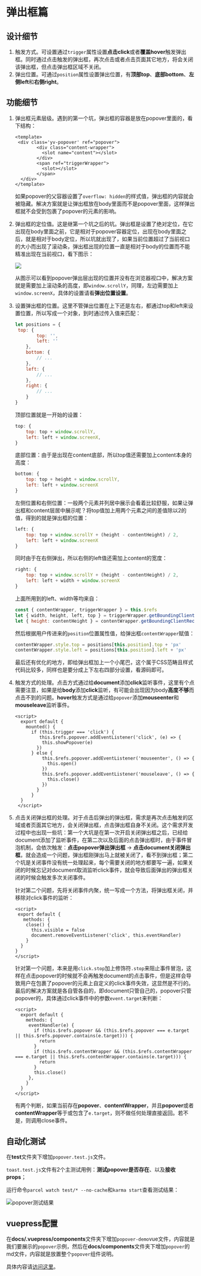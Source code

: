 # 弹出框篇

## 设计细节
1. 触发方式。可设置通过`trigger`属性设置**点击click**或者**覆盖hover**触发弹出框。同时通过点击触发的弹出框，再次点击或者点击页面其它地方，将会关闭该弹出框，但点击弹出框区域不关闭。
2. 弹出位置。可通过`position`属性设置弹出位置，有**顶部top**、**底部bottom**、**左侧left**和**右侧right**。

## 功能细节

1. 弹出框元素层级。遇到的第一个坑，弹出框的容器是放在popover里面的，看下结构：

   ```vue
   <template>
   	<div class='yv-popover' ref="popover">
           <div class="content-wrapper">
             <slot name="content"></slot>
           </div>
           <span ref="triggerWrapper">
             <slot></slot>
           </span>
     </div>
   </template>
   ```

   如果popover的父容器设置了`overflow: hidden`的样式值，弹出框的内容就会被隐藏。解决方案就是让弹出框放在body里面而不是popover里面，这样弹出框就不会受到包裹了popover的元素的影响。

2. 弹出框的定位值。这是继第一个坑之后的坑。弹出框是设置了绝对定位，在它出现在body里面之前，它是相对于popover容器定位，出现在body里面之后，就是相对于body定位，所以坑就出现了，如果当前位置超过了当前视口的大小而出现了滚动条，弹出框出现的位置一直是相对于body的位置而不能精准出现在当前视口，看下图示：

   ![](../public/images/popover1.png)

   从图示可以看到popover弹出层出现的位置并没有在浏览器视口中，解决方案就是需要加上滚动条的高度，即`window.scrollY`，同理，左边需要加上`window.screenX`，具体的设置请看**弹出位置设置**。

3. 设置弹出框的位置。这里不管弹出位置在上下还是左右，都通过top和left来设置位置，所以写成一个对象，到时通过传入值来匹配：

   ```javascript
   let positions = {
   	top: {
           top: '',
           left: ''
       },
       bottom: {
           // ...
       },
       left: {
           // ...
       },
       right: {
           // ...
       }
   }
   ```

   顶部位置就是一开始的设置：

   ```javascript
   top: {
       top: top + window.scrollY,
       left: left + window.screenX,
   }
   ```

   底部位置：由于是出现在content底部，所以top值还需要加上content本身的高度：

   ```javascript
   bottom: {
       top: top + height + window.scrollY,
       left: left + window.screenX
   }
   ```

   左侧位置和右侧位置：一般两个元素并列居中展示会看着比较舒服，如果让弹出框和content层居中展示呢？将top值加上用两个元素之间的差值除以2的值，得到的就是弹出框的位置：
   
   ```javascript
   left: {
       top: top + window.scrollY + (height - contentHeight) / 2,
       left: left + window.screenX
   }
   ```
   
   同时由于在右侧弹出，所以右侧的left值还需加上content的宽度：
   
   ```javascript
   right: {
       top: top + window.scrollY + (height - contentHeight) / 2,
       left: left + width + window.screenX
   }
   ```
   
   上面所用到的left、width等均来自：
   
   ```javascript
   const { contentWrapper, triggerWrapper } = this.$refs
   let { width, height, left, top } = triggerWrapper.getBoundingClientRect()
   let { height: contentHeight } = contentWrapper.getBoundingClientRect()
   ```
   
   然后根据用户传进来的`position`位置属性值，给弹出框`contentWrapper`赋值：
   
   ```javascript
   contentWrapper.style.top = positions[this.position].top + 'px'
   contentWrapper.style.left = positions[this.position].left + 'px'
   ```
   
   最后还有优化的地方，即给弹出框加上一个小尾巴，这个属于CSS范畴且样式代码比较多，同样也是要分成上下左右四部分设置，看源码即可。

4. 触发方式的处理。点击方式通过给**document**添加**click**监听事件，这里有个点需要注意，如果是给**body**添加**click**监听，有可能会出现因为body**高度不够**而点击不到的问题。**hover**触发方式是通过给`popover`添加**mouseenter**和**mouseleave**监听事件。

   ```vue
   <script>
     export default {
       mounted() {
         if (this.trigger === 'click') {
         	this.$refs.popover.addEventListener('click', (e) => {
             this.showPopover(e)
           })
         } else {
             this.$refs.popover.addEventListener('mouseenter', () => {
               this.open()
             })
             this.$refs.popover.addEventListener('mouseleave', () => {
               this.close()
             })
           }
         }
     }
    </script>
   ```

   

5. 点击关闭弹出框的处理。对于点击后弹出的弹出框，需求是再次点击触发的区域或者页面其它地方，会关闭弹出框，点击弹出框自身不关闭。这个需求开发过程中也出现一些坑：第一个大坑是在第一次开启关闭弹出框之后，已经给document添加了监听事件，在第二次以及后面的点击弹出框时，由于事件冒泡机制，会依次触发：**点击popover弹出弹出框** -> **点击document关闭弹出框**，就会造成一个问题，弹出框刚弹出马上就被关闭了，看不到弹出框；第二个坑是关闭事件没有统一处理起来，每个需要关闭的地方都要写一遍，如果关闭的时候忘记对document取消监听click事件，就会导致后面弹出的弹出框关闭的时候会触发多次关闭事件。

   针对第二个问题，先将关闭事件内聚，统一写成一个方法，将弹出框关闭，并移除对click事件的监听：

   ```vue
   <script>
    export default {
      methods: {
       close() {
         this.visible = false
         document.removeEventListener('click', this.eventHandler)
       } 
     }
   }
   </script>
   ```

   针对第一个问题，本来是用`click.stop`加上修饰符`.stop`来阻止事件冒泡，这样在点击popover的时候就不会再触发document的点击事件，但是这样会导致用户在包裹了popover的元素上自定义的click事件失效，这显然是不行的。最后的解决方案就是各自管各自的，即document只管自己的，popover只管popover的，具体通过click事件中的参数`event.target`来判断：
   
   ```vue
   <script>
     export default {
       methods: {
        eventHandler(e) {
          if (this.$refs.popover && (this.$refs.popover === e.target || this.$refs.popover.contains(e.target))) {
            return
          }
          if (this.$refs.contentWrapper && (this.$refs.contentWrapper === e.target || this.$refs.contentWrapper.contains(e.target))) {
            return
          }
          this.close()
        },
       }
     }
   </script>
   ```
   
   有两个判断，如果当前存在**popover**、**contentWrapper**，并且**popover**或者**contentWrapper**等于或包含了`e.target`，则不做任何处理直接返回。若不是，则调用close事件。
   
## 自动化测试
在**test**文件夹下增加`popover.test.js`文件。

`toast.test.js`文件有2个主测试用例：**测试popover是否存在**、以及**接收props**；

运行命令`parcel watch test/* --no-cache`和`karma start`查看测试结果：

![popover测试结果](../public/images/popover-test.png)


## vuepress配置

在**docs/.vuepress/components**文件夹下增加`popover-demo`vue文件，内容就是我们要展示的`popover`示例，然后在**docs/components**文件夹下增加`popover`的md文件，内容就是放置整个`popover`组件说明。

具体内容请[访问这里](https://ysom.github.io/yvue-ui/components/popover.html)。
